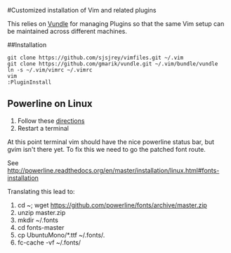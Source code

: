 #Customized installation of Vim and related plugins

This relies on [Vundle](https://github.com/VundleVim/Vundle.vim) for managing Plugins so that the same Vim setup can be maintained across different machines.

##Installation

	git clone https://github.com/sjsjrey/vimfiles.git ~/.vim
	git clone https://github.com/gmarik/vundle.git ~/.vim/bundle/vundle
	ln -s ~/.vim/vimrc ~/.vimrc
	vim
	:PluginInstall

## Powerline on Linux


1. Follow these [directions](http://www.linuxdeveloper.space/install-vim-powerline/)
2. Restart a terminal

At this point terminal vim should have the nice powerline status bar, but gvim isn't there yet. To fix this we need to go the patched font route.

See http://powerline.readthedocs.org/en/master/installation/linux.html#fonts-installation

Translating this lead to:

1. cd ~; wget https://github.com/powerline/fonts/archive/master.zip 
2. unzip master.zip
3. mkdir ~/.fonts
4. cd fonts-master
5. cp UbuntuMono/*.ttf ~/.fonts/.
6. fc-cache -vf ~/.fonts/ 

